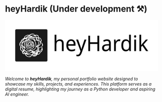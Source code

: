 # heyHardik (Under development ⚒️)

![banner](static/images/banner.png)

_Welcome to **heyHardik**, my personal portfolio website designed to showcase my skills, projects, and experiences. This platform serves as a digital resume, highlighting my journey as a Python developer and aspiring AI engineer._
